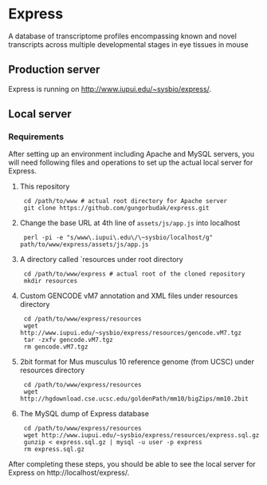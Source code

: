 # Express

A database of transcriptome profiles encompassing known and novel transcripts across multiple developmental stages in eye tissues in mouse

## Production server

Express is running on http://www.iupui.edu/~sysbio/express/.

## Local server

### Requirements

After setting up an environment including Apache and MySQL servers, you will need following files and operations to set up the actual local server for Express.

1. This repository

        cd /path/to/www # actual root directory for Apache server
        git clone https://github.com/gungorbudak/express.git

2. Change the base URL at 4th line of `assets/js/app.js` into localhost

        perl -pi -e "s/www\.iupui\.edu\/\~sysbio/localhost/g" path/to/www/express/assets/js/app.js

3. A directory called `resources under root directory

        cd /path/to/www/express # actual root of the cloned repository
        mkdir resources

4. Custom GENCODE vM7 annotation and XML files under resources directory

        cd /path/to/www/express/resources
        wget http://www.iupui.edu/~sysbio/express/resources/gencode.vM7.tgz
        tar -zxfv gencode.vM7.tgz
        rm gencode.vM7.tgz

5. 2bit format for Mus musculus 10 reference genome (from UCSC) under resources directory

        cd /path/to/www/express/resources
        wget http://hgdownload.cse.ucsc.edu/goldenPath/mm10/bigZips/mm10.2bit

6. The MySQL dump of Express database

        cd /path/to/www/express/resources
        wget http://www.iupui.edu/~sysbio/express/resources/express.sql.gz
        gunzip < express.sql.gz | mysql -u user -p express
        rm express.sql.gz

After completing these steps, you should be able to see the local server for Express on http://localhost/express/.
